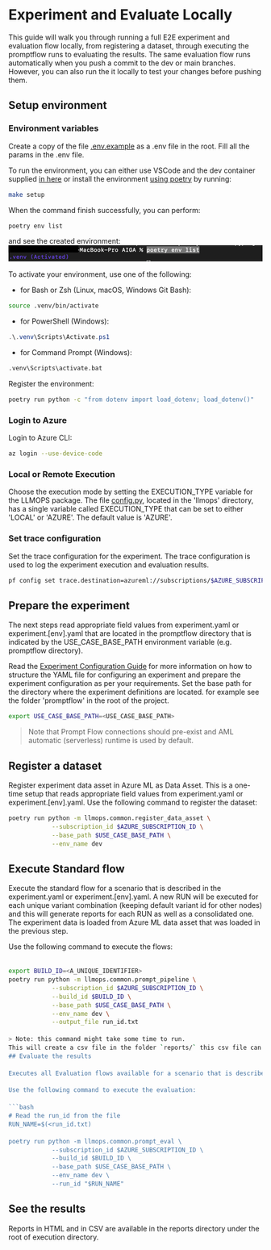 # Experiment and Evaluate Locally

This guide will walk you through running a full E2E experiment and evaluation flow locally, from registering a dataset, through executing the promptflow runs to evaluating the results. The same evaluation flow runs automatically when you push a commit to the dev or main branches. However, you can also run the it locally to test your changes before pushing them.

## Setup environment

### Environment variables

Create a copy of the file [.env.example](/config/.env.example) as a .env file in the root.
Fill all the params in the .env file.

To run the environment, you can either use VSCode and the dev container supplied [in here](https://github.com/gsk-tech/AIGA/tree/main/.devcontainer)
or
install the environment [using poetry](https://python-poetry.org/docs/#installation) by running:

```bash
make setup
```

When the command finish successfully, you can perform:

```bash
poetry env list
```

and see the created environment:
![venv](assets/env.png)

To activate your environment, use one of the following:

- for Bash or Zsh (Linux, macOS, Windows Git Bash):

```bash
source .venv/bin/activate
```

- for PowerShell (Windows):

```powershell
.\.venv\Scripts\Activate.ps1
```

- for Command Prompt (Windows):

```bash
.venv\Scripts\activate.bat
```

Register the environment:

```bash
poetry run python -c "from dotenv import load_dotenv; load_dotenv()"
```

### Login to Azure

Login to Azure CLI:

```bash
az login --use-device-code
```

### Local or Remote Execution

Choose the execution mode by setting the EXECUTION_TYPE variable for the LLMOPS package.
The file [config.py](/llmops/config.py), located in the 'llmops' directory, has a single variable called EXECUTION_TYPE that can be set to either 'LOCAL' or 'AZURE'. The default value is 'AZURE'.

### Set trace configuration

Set the trace configuration for the experiment. The trace configuration is used to log the experiment execution and evaluation results.

```bash
pf config set trace.destination=azureml://subscriptions/$AZURE_SUBSCRIPTION_ID/resourceGroups/$RESOURCE_GROUP_NAME/providers/Microsoft.MachineLearningServices/workspaces/$WORKSPACE_NAME
```

## Prepare the experiment

The next steps read appropriate field values from experiment.yaml or experiment.[env].yaml that are located in the promptflow directory that is indicated by the USE_CASE_BASE_PATH environment variable (e.g. promptflow directory).

Read the [Experiment Configuration Guide](/docs/onboarding/experiment-configuration-guide.md) for more information on how to structure the YAML file for configuring an experiment and prepare the experiment configuration as per your requirements.
Set the base path for the directory where the experiment definitions are located. for example see the folder 'promptflow' in the root of the project.

```bash
export USE_CASE_BASE_PATH=<USE_CASE_BASE_PATH>
```

> Note that Prompt Flow connections should pre-exist and AML automatic (serverless) runtime is used by default.

## Register a dataset

Register experiment data asset in Azure ML as Data Asset.
This is a one-time setup that reads appropriate field values from experiment.yaml or experiment.[env].yaml.
Use the following command to register the dataset:

```bash
poetry run python -m llmops.common.register_data_asset \
            --subscription_id $AZURE_SUBSCRIPTION_ID \
            --base_path $USE_CASE_BASE_PATH \
            --env_name dev
```

## Execute Standard flow

Execute the standard flow for a scenario that is described in the experiment.yaml or experiment.[env].yaml. A new RUN will be executed for each unique variant combination (keeping default variant id for other nodes) and this will generate reports for each RUN as well as a consolidated one. The experiment data is loaded from Azure ML data asset that was loaded in the previous step.

Use the following command to execute the flows:

```bash

export BUILD_ID=<A_UNIQUE_IDENTIFIER>
poetry run python -m llmops.common.prompt_pipeline \
            --subscription_id $AZURE_SUBSCRIPTION_ID \
            --build_id $BUILD_ID \
            --base_path $USE_CASE_BASE_PATH \
            --env_name dev \
            --output_file run_id.txt

> Note: this command might take some time to run.
This will create a csv file in the folder `reports/` this csv file can be shared with SME's to collect feedback
## Evaluate the results

Executes all Evaluation flows available for a scenario that is described in the experiment.yaml or experiment.[env].yaml. This uses each RUN ID as input to run evaluation against. The experiment data and the evaluation data are loaded from Azure ML data assets that were loaded in the previous steps. The evaluation data is loaded from Azure ML data asset that was loaded in the previous step.

Use the following command to execute the evaluation:

```bash
# Read the run_id from the file
RUN_NAME=$(<run_id.txt)

poetry run python -m llmops.common.prompt_eval \
            --subscription_id $AZURE_SUBSCRIPTION_ID \
            --build_id $BUILD_ID \
            --base_path $USE_CASE_BASE_PATH \
            --env_name dev \
            --run_id "$RUN_NAME"
```

## See the results

Reports in HTML and in CSV are available in the reports directory under the root of execution directory.
